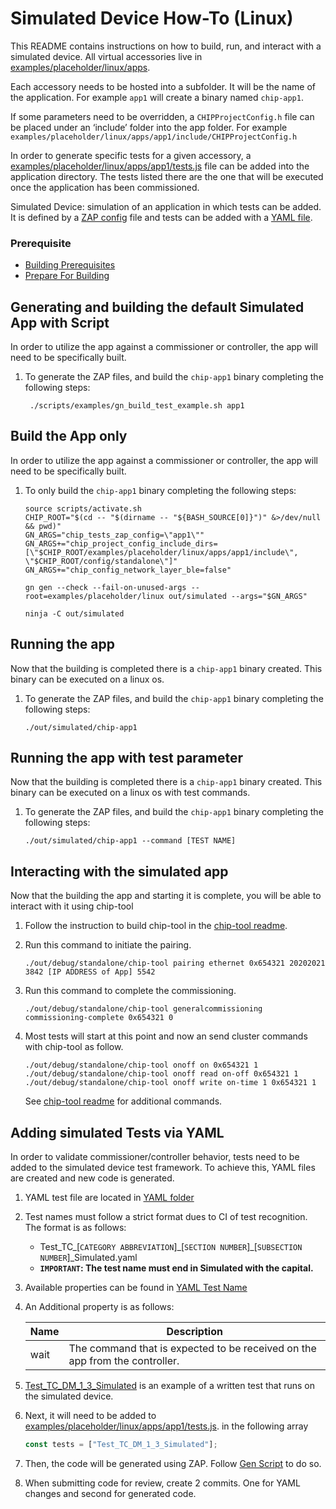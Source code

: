 # Simulated Device How-To (Linux)

This README contains instructions on how to build, run, and interact with a
simulated device. All virtual accessories live in
[examples/placeholder/linux/apps](https://github.com/project-chip/connectedhomeip/tree/master/examples/placeholder/linux/apps).

Each accessory needs to be hosted into a subfolder. It will be the name of the
application. For example `app1` will create a binary named `chip-app1`.

If some parameters need to be overridden, a `CHIPProjectConfig.h` file can be
placed under an ‘include’ folder into the app folder. For example
`examples/placeholder/linux/apps/app1/include/CHIPProjectConfig.h`

In order to generate specific tests for a given accessory, a
[examples/placeholder/linux/apps/app1/tests.js](https://github.com/project-chip/connectedhomeip/tree/master/examples/placeholder/linux/apps/app1/tests.js)
file can be added into the application directory. The tests listed there are the
one that will be executed once the application has been commissioned.

Simulated Device: simulation of an application in which tests can be
added. It is defined by a [ZAP config]() file and tests can be added with a
[YAML file](../../src/app/tests/suites/certification/Test_TC_DM_1_3_Simulated.yaml).

### Prerequisite

-   [Building Prerequisites](./BUILDING.md#prerequisites)
-   [Prepare For Building](https://github.com/project-chip/connectedhomeip/tree/master/docs/guides/BUILDING.md#prepare-for-building)


## Generating and building the default Simulated App with Script

In order to utilize the app against a commissioner or controller, the app will
need to be specifically built.

1. To generate the ZAP files, and build the `chip-app1` binary completing the
   following steps:

    ```
     ./scripts/examples/gn_build_test_example.sh app1
    ```

## Build the App only

In order to utilize the app against a commissioner or controller, the app will
need to be specifically built.

1. To only build the `chip-app1` binary completing the following steps:

    ```
    source scripts/activate.sh
    CHIP_ROOT="$(cd -- "$(dirname -- "${BASH_SOURCE[0]}")" &>/dev/null && pwd)"
    GN_ARGS="chip_tests_zap_config=\"app1\""
    GN_ARGS+="chip_project_config_include_dirs=[\"$CHIP_ROOT/examples/placeholder/linux/apps/app1/include\", \"$CHIP_ROOT/config/standalone\"]"
    GN_ARGS+="chip_config_network_layer_ble=false"

    gn gen --check --fail-on-unused-args --root=examples/placeholder/linux out/simulated --args="$GN_ARGS"

    ninja -C out/simulated
    ```

## Running the app

Now that the building is completed there is a `chip-app1` binary created. This
binary can be executed on a linux os.

1. To generate the ZAP files, and build the `chip-app1` binary completing the
   following steps:

    ```
    ./out/simulated/chip-app1
    ```

## Running the app with test parameter

Now that the building is completed there is a `chip-app1` binary created. This
binary can be executed on a linux os with test commands.

1. To generate the ZAP files, and build the `chip-app1` binary completing the
   following steps:

    ```
    ./out/simulated/chip-app1 --command [TEST NAME]
    ```

## Interacting with the simulated app

Now that the building the app and starting it is complete, you will be able to
interact with it using chip-tool

1. Follow the instruction to build chip-tool in the
   [chip-tool readme](../../examples/chip-tool).

2. Run this command to initiate the pairing.
    ```
    ./out/debug/standalone/chip-tool pairing ethernet 0x654321 20202021 3842 [IP ADDRESS of App] 5542
    ```
3. Run this command to complete the commissioning.
    ```
    ./out/debug/standalone/chip-tool generalcommissioning commissioning-complete 0x654321 0
    ```
4. Most tests will start at this point and now an send cluster commands with
   chip-tool as follow.

    ```
    ./out/debug/standalone/chip-tool onoff on 0x654321 1
    ./out/debug/standalone/chip-tool onoff read on-off 0x654321 1
    ./out/debug/standalone/chip-tool onoff write on-time 1 0x654321 1
    ```

    See
    [chip-tool readme](../../examples/chip-tool)
    for additional commands.

## Adding simulated Tests via YAML

In order to validate commissioner/controller behavior, tests need to be added to
the simulated device test framework. To achieve this, YAML files are created and
new code is generated.

1. YAML test file are located in
   [YAML folder](../../src/app/tests/suites/certification/)
2. Test names must follow a strict format dues to CI of test recognition. The
   format is as follows:
    - Test_TC\_[`CATEGORY ABBREVIATION`]\_[`SECTION NUMBER`]\_[`SUBSECTION
      NUMBER`]\_Simulated.yaml
    - <strong>`IMPORTANT`: The test name must end in Simulated with the
      capital.</strong>
3. Available properties can be found in
   [YAML Test Name](../../src/app/tests/suites/README.md)
4. An Additional property is as follows:

    | Name | Description                                                                 |
    | ---- | --------------------------------------------------------------------------- |
    | wait | The command that is expected to be received on the app from the controller. |

5. [Test_TC_DM_1_3_Simulated](../../src/app/tests/suites/certification/Test_TC_DM_1_3_Simulated.yaml)
   is an example of a written test that runs on the simulated device.
6. Next, it will need to be added to
   [examples/placeholder/linux/apps/app1/tests.js](../../examples/placeholder/linux/apps/app1/tests.js).
   in the following array
    ```javascript
    const tests = ["Test_TC_DM_1_3_Simulated"];
    ```
7. Then, the code will be generated using ZAP. Follow
   [Gen Script](#generating-and-building-the-default-simulated-app-with-script)
   to do so.
8. When submitting code for review, create 2 commits. One for YAML changes and
   second for generated code.
